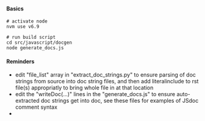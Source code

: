 #### Basics

```
# activate node
nvm use v6.9

# run build script
cd src/javascript/docgen
node generate_docs.js
```

#### Reminders

* edit "file_list" array in "extract_doc_strings.py" to ensure parsing of doc strings from source into doc string files, and then add literalinclude to rst file(s) appropriatly to bring whole file in at that location
* edit the "writeDoc(...)" lines in the "generate_docs.js" to ensure auto-extracted doc strings get into doc, see these files for examples of JSdoc comment syntax
* 

